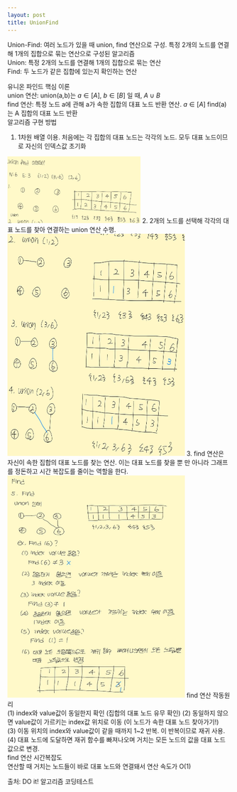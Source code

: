 ```yaml
---
layout: post
title: UnionFind
---
```


Union-Find: 여러 노드가 있을 때 union, find 연산으로 구성. 특정 2개의 노드를 연결해 1개의 집합으로 묶는 연산으로 구성된 알고리즘 <br/>
Union: 특정 2개의 노드를 연결해 1개의 집합으로 묶는 연산 <br/>
Find: 두 노드가 같은 집합에 있는지 확인하는 연산<br/>

유니온 파인드 핵심 이론<br/>
union 연산: union(a,b)는 $a \in [A]$, $b \in [B]$ 일 때, $A$ $\cup$ $B$ <br/>
find 연산: 특정 노드 a에 관해 a가 속한 집합의 대표 노드 반환 연산. $a \in [A]$ find(a)는 A 집합의 대표 노드 반환<br/>
알고리즘 구현 방법
1. 1차원 배열 이용. 처음에는 각 집합의 대표 노드는 각각의 노드. 모두 대표 노드이므로 자신의 인덱스값 초기화<br/>
<img src="/_images/Union-Find_1.jpg" width="300" height="150">
2. 2개의 노드를 선택해 각각의 대표 노드를 찾아 연결하는 union 연산 수행. <br/>
<img src="/_images/Union-Find_2.jpg" width="400" height="500">
3. find 연산은 자신이 속한 집합의 대표 노드를 찾는 연산. 이는 대표 노드를 찾을 뿐 만 아니라 그래프를 정돈하고 시간 복잡도를 줄이는 역할을 한다.<br/>
<img src="/_images/Union-Find_3.jpg" width="400" height="500">
find 연산 작동원리<br/>
(1) index와 value값이 동일한지 확인 (집합의 대표 노드 유무 확인)
(2) 동일하지 않으면 value값이 가르키는 index값 위치로 이동 (이 노드가 속한 대표 노드 찾아가기!)<br/>
(3) 이동 위치의 index와 value값이 같을 때까지 1~2 반복. 이 반복이므로 재귀 사용.<br/>
(4) 대표 노드에 도달하면 재귀 함수를 빠져나오며 거치는 모든 노드의 값을 대표 노드값으로 변경.<br/>
find 연산 시간복잡도<br/>
연산할 때 거치는 노드들이 바로 대표 노드와 연결돼서 연산 속도가 O(1)



출처: DO it! 알고리즘 코딩테스트

